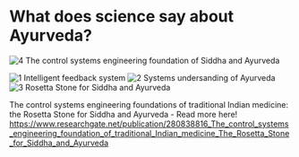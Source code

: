 
# What does science say about Ayurveda?

![4  The control systems engineering foundation of Siddha and Ayurveda](https://user-images.githubusercontent.com/45972925/174414984-a3baefe6-30ab-4ed2-a5b6-b7aa830319ea.jpg)

![1  Intelligent feedback system](https://user-images.githubusercontent.com/45972925/174414961-e9929730-fdf8-4566-b4fb-ea26da36d2d0.jpeg)
![2  Systems undersanding of Ayurveda](https://user-images.githubusercontent.com/45972925/174414981-4e8f1255-3a29-4595-a8e6-eb83d36cee18.jpeg)
![3  Rosetta Stone for Siddha and Ayurveda](https://user-images.githubusercontent.com/45972925/174414968-68cbf8cb-029a-4564-8f73-3413bb5ab7d5.jpeg)

The control systems engineering foundations of traditional Indian medicine: the Rosetta Stone for Siddha and Ayurveda - Read more here! https://www.researchgate.net/publication/280838816_The_control_systems_engineering_foundation_of_traditional_Indian_medicine_The_Rosetta_Stone_for_Siddha_and_Ayurveda
